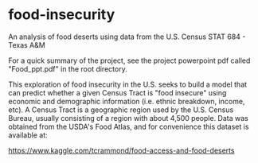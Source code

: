 # food-insecurity
An analysis of food deserts using data from the U.S. Census
STAT 684 - Texas A&M

For a quick summary of the project, see the project powerpoint pdf called "Food_ppt.pdf" in the root directory.


This exploration of food insecurity in the U.S. seeks to build a model that can predict whether a given Census Tract
is "food insecure" using economic and demographic information (i.e. ethnic breakdown, income, etc). A Census Tract
is a geographic region used by the U.S. Census Bureau, usually consisting of a region with about 4,500 people.
Data was obtained from the USDA's Food Atlas, and for convenience this dataset is available at:

https://www.kaggle.com/tcrammond/food-access-and-food-deserts


